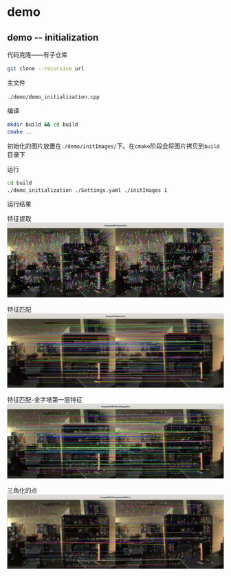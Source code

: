 # demo

## demo -- initialization

代码克隆——有子仓库

```bash
git clone --recursive url
```

主文件

`./demo/demo_initialization.cpp`

编译

```bash
mkdir build && cd build
cmake ..
```

初始化的图片放置在`./demo/initImages/`下。在`cmake`阶段会将图片拷贝到`build`目录下

运行

```bash
cd build
./demo_initialization ./Settings.yaml ./initImages 1
```

运行结果

特征提取
![特征提取](./docs/init/01-features.png)

特征匹配
![特征匹配](./docs/init/02-matches.png)

特征匹配-金字塔第一层特征
![特征匹配-金字塔第一层特征](./docs/init/03-matchesWithFinestFeatures.png)

三角化的点
![三角化的点](./docs/init/04-finestFeaturesWithTriangulated.png)